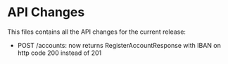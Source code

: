 # API Changes

This files contains all the API changes for the current release:

 - POST /accounts: now returns RegisterAccountResponse with IBAN on http code 200 instead of 201
